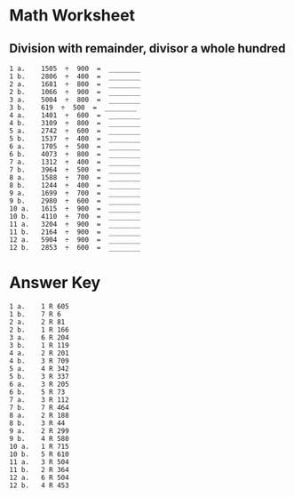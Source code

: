 # Math Worksheet

## Division with remainder, divisor a whole hundred

    1 a.	1505  ÷  900  =  ________
    1 b.	2806  ÷  400  =  ________
    2 a.	1681  ÷  800  =  ________
    2 b.	1066  ÷  900  =  ________
    3 a.	5004  ÷  800  =  ________
    3 b.	619  ÷  500  =  ________
    4 a.	1401  ÷  600  =  ________
    4 b.	3109  ÷  800  =  ________
    5 a.	2742  ÷  600  =  ________
    5 b.	1537  ÷  400  =  ________
    6 a.	1705  ÷  500  =  ________
    6 b.	4073  ÷  800  =  ________
    7 a.	1312  ÷  400  =  ________
    7 b.	3964  ÷  500  =  ________
    8 a.	1588  ÷  700  =  ________
    8 b.	1244  ÷  400  =  ________
    9 a.	1699  ÷  700  =  ________
    9 b.	2980  ÷  600  =  ________
    10 a.	1615  ÷  900  =  ________
    10 b.	4110  ÷  700  =  ________
    11 a.	3204  ÷  900  =  ________
    11 b.	2164  ÷  900  =  ________
    12 a.	5904  ÷  900  =  ________
    12 b.	2853  ÷  600  =  ________

    
# Answer Key

    1 a. 	1 R 605
    1 b. 	7 R 6
    2 a. 	2 R 81
    2 b. 	1 R 166
    3 a. 	6 R 204
    3 b. 	1 R 119
    4 a. 	2 R 201
    4 b. 	3 R 709
    5 a. 	4 R 342
    5 b. 	3 R 337
    6 a. 	3 R 205
    6 b. 	5 R 73
    7 a. 	3 R 112
    7 b. 	7 R 464
    8 a. 	2 R 188
    8 b. 	3 R 44
    9 a. 	2 R 299
    9 b. 	4 R 580
    10 a. 	1 R 715
    10 b. 	5 R 610
    11 a. 	3 R 504
    11 b. 	2 R 364
    12 a. 	6 R 504
    12 b. 	4 R 453
